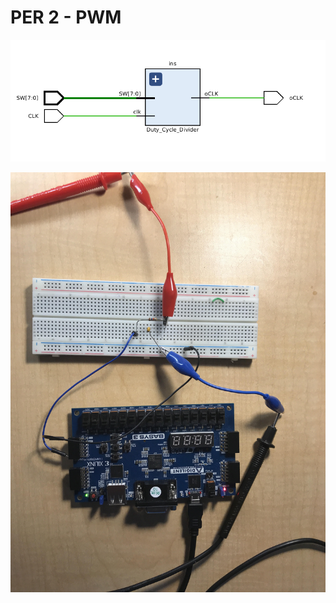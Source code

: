 # PER 2 - PWM

![RTL](https://github.com/ByVictorrr/CPE233/blob/master/PER/PER2/images/PER2.png)

![breadboard](https://github.com/ByVictorrr/CPE233/blob/master/PER/PER2/images/breadboard.jpg)
